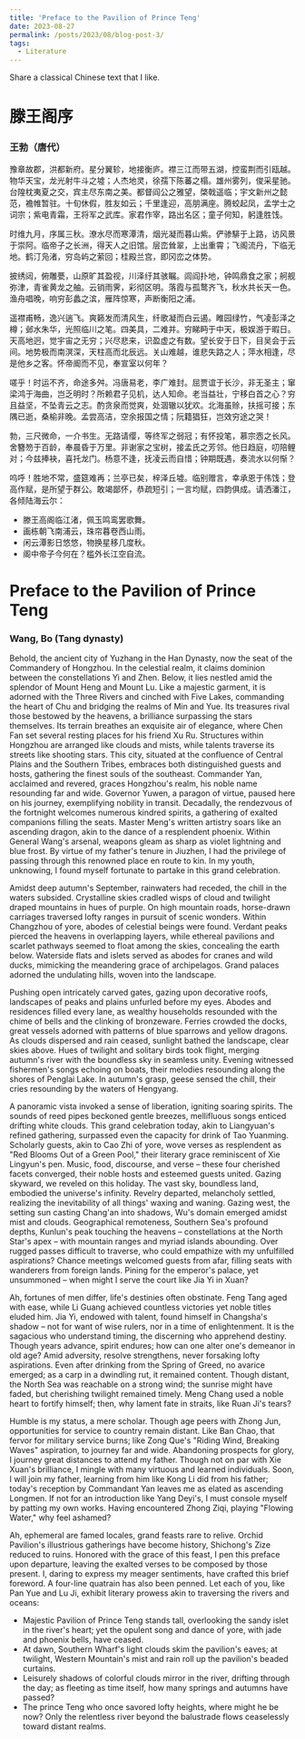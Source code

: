 ```yaml
---
title: 'Preface to the Pavilion of Prince Teng'
date: 2023-08-27
permalink: /posts/2023/08/blog-post-3/
tags:
  - Literature
---
```


Share a classical Chinese text that I like.

# 滕王阁序
### 王勃（唐代）

豫章故郡，洪都新府。星分翼轸，地接衡庐。襟三江而带五湖，控蛮荆而引瓯越。物华天宝，龙光射牛斗之墟；人杰地灵，徐孺下陈蕃之榻。雄州雾列，俊采星驰。台隍枕夷夏之交，宾主尽东南之美。都督阎公之雅望，棨戟遥临；宇文新州之懿范，襜帷暂驻。十旬休假，胜友如云；千里逢迎，高朋满座。腾蛟起凤，孟学士之词宗；紫电青霜，王将军之武库。家君作宰，路出名区；童子何知，躬逢胜饯。

时维九月，序属三秋。潦水尽而寒潭清，烟光凝而暮山紫。俨骖騑于上路，访风景于崇阿。临帝子之长洲，得天人之旧馆。层峦耸翠，上出重霄；飞阁流丹，下临无地。鹤汀凫渚，穷岛屿之萦回；桂殿兰宫，即冈峦之体势。

披绣闼，俯雕甍，山原旷其盈视，川泽纡其骇瞩。闾阎扑地，钟鸣鼎食之家；舸舰弥津，青雀黄龙之舳。云销雨霁，彩彻区明。落霞与孤鹜齐飞，秋水共长天一色。渔舟唱晚，响穷彭蠡之滨，雁阵惊寒，声断衡阳之浦。

遥襟甫畅，逸兴遄飞。爽籁发而清风生，纤歌凝而白云遏。睢园绿竹，气凌彭泽之樽；邺水朱华，光照临川之笔。四美具，二难并。穷睇眄于中天，极娱游于暇日。天高地迥，觉宇宙之无穷；兴尽悲来，识盈虚之有数。望长安于日下，目吴会于云间。地势极而南溟深，天柱高而北辰远。关山难越，谁悲失路之人；萍水相逢，尽是他乡之客。怀帝阍而不见，奉宣室以何年？

嗟乎！时运不齐，命途多舛。冯唐易老，李广难封。屈贾谊于长沙，非无圣主；窜梁鸿于海曲，岂乏明时？所赖君子见机，达人知命。老当益壮，宁移白首之心？穷且益坚，不坠青云之志。酌贪泉而觉爽，处涸辙以犹欢。北海虽赊，扶摇可接；东隅已逝，桑榆非晚。孟尝高洁，空余报国之情；阮籍猖狂，岂效穷途之哭！

勃，三尺微命，一介书生。无路请缨，等终军之弱冠；有怀投笔，慕宗悫之长风。舍簪笏于百龄，奉晨昏于万里。非谢家之宝树，接孟氏之芳邻。他日趋庭，叨陪鲤对；今兹捧袂，喜托龙门。杨意不逢，抚凌云而自惜；钟期既遇，奏流水以何惭？

呜呼！胜地不常，盛筵难再；兰亭已矣，梓泽丘墟。临别赠言，幸承恩于伟饯；登高作赋，是所望于群公。敢竭鄙怀，恭疏短引；一言均赋，四韵俱成。请洒潘江，各倾陆海云尔：

- 滕王高阁临江渚，佩玉鸣鸾罢歌舞。
- 画栋朝飞南浦云，珠帘暮卷西山雨。
- 闲云潭影日悠悠，物换星移几度秋。
- 阁中帝子今何在？槛外长江空自流。

# Preface to the Pavilion of Prince Teng
### Wang, Bo (Tang dynasty)

Behold, the ancient city of Yuzhang in the Han Dynasty, now the seat of the Commandery of Hongzhou. In the celestial realm, it claims dominion between the constellations Yi and Zhen. Below, it lies nestled amid the splendor of Mount Heng and Mount Lu. Like a majestic garment, it is adorned with the Three Rivers and cinched with Five Lakes, commanding the heart of Chu and bridging the realms of Min and Yue. Its treasures rival those bestowed by the heavens, a brilliance surpassing the stars themselves. Its terrain breathes an exquisite air of elegance, where Chen Fan set several resting places for his friend Xu Ru. Structures within Hongzhou are arranged like clouds and mists, while talents traverse its streets like shooting stars. This city, situated at the confluence of Central Plains and the Southern Tribes, embraces both distinguished guests and hosts, gathering the finest souls of the southeast. Commander Yan, acclaimed and revered, graces Hongzhou's realm, his noble name resounding far and wide. Governor Yuwen, a paragon of virtue, paused here on his journey, exemplifying nobility in transit. Decadally, the rendezvous of the fortnight welcomes numerous kindred spirits, a gathering of exalted companions filling the seats. Master Meng's written artistry soars like an ascending dragon, akin to the dance of a resplendent phoenix. Within General Wang's arsenal, weapons gleam as sharp as violet lightning and blue frost. By virtue of my father's tenure in Jiuzhen, I had the privilege of passing through this renowned place en route to kin. In my youth, unknowing, I found myself fortunate to partake in this grand celebration.

Amidst deep autumn's September, rainwaters had receded, the chill in the waters subsided. Crystalline skies cradled wisps of cloud and twilight draped mountains in hues of purple. On high mountain roads, horse-drawn carriages traversed lofty ranges in pursuit of scenic wonders. Within Changzhou of yore, abodes of celestial beings were found. Verdant peaks pierced the heavens in overlapping layers, while ethereal pavilions and scarlet pathways seemed to float among the skies, concealing the earth below. Waterside flats and islets served as abodes for cranes and wild ducks, mimicking the meandering grace of archipelagos. Grand palaces adorned the undulating hills, woven into the landscape.

Pushing open intricately carved gates, gazing upon decorative roofs, landscapes of peaks and plains unfurled before my eyes. Abodes and residences filled every lane, as wealthy households resounded with the chime of bells and the clinking of bronzeware. Ferries crowded the docks, great vessels adorned with patterns of blue sparrows and yellow dragons. As clouds dispersed and rain ceased, sunlight bathed the landscape, clear skies above. Hues of twilight and solitary birds took flight, merging autumn's river with the boundless sky in seamless unity. Evening witnessed fishermen's songs echoing on boats, their melodies resounding along the shores of Penglai Lake. In autumn's grasp, geese sensed the chill, their cries resounding by the waters of Hengyang.

A panoramic vista invoked a sense of liberation, igniting soaring spirits. The sounds of reed pipes beckoned gentle breezes, mellifluous songs enticed drifting white clouds. This grand celebration today, akin to Liangyuan's refined gathering, surpassed even the capacity for drink of Tao Yuanming. Scholarly guests, akin to Cao Zhi of yore, wove verses as resplendent as "Red Blooms Out of a Green Pool," their literary grace reminiscent of Xie Lingyun's pen. Music, food, discourse, and verse – these four cherished facets converged, their noble hosts and esteemed guests united. Gazing skyward, we reveled on this holiday. The vast sky, boundless land, embodied the universe's infinity. Revelry departed, melancholy settled, realizing the inevitability of all things' waxing and waning. Gazing west, the setting sun casting Chang'an into shadows, Wu's domain emerged amidst mist and clouds. Geographical remoteness, Southern Sea's profound depths, Kunlun's peak touching the heavens – constellations at the North Star's apex – with mountain ranges and myriad islands abounding. Over rugged passes difficult to traverse, who could empathize with my unfulfilled aspirations? Chance meetings welcomed guests from afar, filling seats with wanderers from foreign lands. Pining for the emperor's palace, yet unsummoned – when might I serve the court like Jia Yi in Xuan?

Ah, fortunes of men differ, life's destinies often obstinate. Feng Tang aged with ease, while Li Guang achieved countless victories yet noble titles eluded him. Jia Yi, endowed with talent, found himself in Changsha's shadow – not for want of wise rulers, nor in a time of enlightenment. It is the sagacious who understand timing, the discerning who apprehend destiny. Though years advance, spirit endures; how can one alter one's demeanor in old age? Amid adversity, resolve strengthens, never forsaking lofty aspirations. Even after drinking from the Spring of Greed, no avarice emerged; as a carp in a dwindling rut, it remained content. Though distant, the North Sea was reachable on a strong wind; the sunrise might have faded, but cherishing twilight remained timely. Meng Chang used a noble heart to fortify himself; then, why lament fate in straits, like Ruan Ji's tears?

Humble is my status, a mere scholar. Though age peers with Zhong Jun, opportunities for service to country remain distant. Like Ban Chao, that fervor for military service burns; like Zong Que's "Riding Wind, Breaking Waves" aspiration, to journey far and wide. Abandoning prospects for glory, I journey great distances to attend my father. Though not on par with Xie Xuan's brilliance, I mingle with many virtuous and learned individuals. Soon, I will join my father, learning from him like Kong Li did from his father; today's reception by Commandant Yan leaves me as elated as ascending Longmen. If not for an introduction like Yang Deyi's, I must console myself by patting my own works. Having encountered Zhong Ziqi, playing "Flowing Water," why feel ashamed?

Ah, ephemeral are famed locales, grand feasts rare to relive. Orchid Pavilion's illustrious gatherings have become history, Shichong's Zize reduced to ruins. Honored with the grace of this feast, I pen this preface upon departure, leaving the exalted verses to be composed by those present. I, daring to express my meager sentiments, have crafted this brief foreword. A four-line quatrain has also been penned. Let each of you, like Pan Yue and Lu Ji, exhibit literary prowess akin to traversing the rivers and oceans:

- Majestic Pavilion of Prince Teng stands tall, overlooking the sandy islet in the river's heart; yet the opulent song and dance of yore, with jade and phoenix bells, have ceased.
- At dawn, Southern Wharf's light clouds skim the pavilion's eaves; at twilight, Western Mountain's mist and rain roll up the pavilion's beaded curtains.
- Leisurely shadows of colorful clouds mirror in the river, drifting through the day; as fleeting as time itself, how many springs and autumns have passed?
- The prince Teng who once savored lofty heights, where might he be now? Only the relentless river beyond the balustrade flows ceaselessly toward distant realms.

